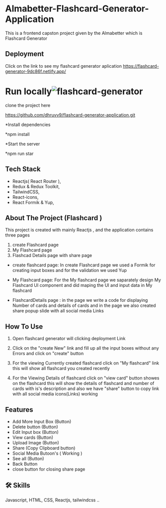 # Almabetter-Flashcard-Generator-Application

This is a frontend capston project given by the Almabetter which is Flashcard Generator
## Deployment

Click on the link to see my flashcard generator aplication
 https://flashcard-generator-9dc86f.netlify.app/



# Run locally![flashcard-generator](https://github.com/dhruvv9/flashcard-generator-application/assets/119520814/76563993-0aa2-4c48-8292-116ef841f934)

  clone the project here

https://github.com/dhruvv9/flashcard-generator-application.git




*Install dependencies


  *npm install


*Start the server


  *npm run star


## Tech Stack
- Reactjs( React Router ),
- Redux & Redux Toolkit,
- TailwindCSS,
- React-icons,
- React Formik & Yup,

## About The Project (Flashcard )
This project is created with mainly Reactjs ,  and the application contains  three pages

1) create Flashcard page 
2) My Flashcard page 
3) Flashcad Details page  with  share page 

- create flashcard page: In create Flashcard page we used a Formik for creating input boxes and for the validation we used Yup

- My Flashcard page: For the My flashcard page we saparately design My Flashcard UI component and did maping the UI and input data in My flashcard

- FlashcardDetails page : in the page we write a code for displaying Number of cards and details of cards and in the page we also created share popup slide with all social media Links

## How To Use
1) Open flashcard generator will clicking deployment Link

2) Click on the "create New" link and fill up all the input boxes without any Errors and click on "create" button

3) For the viewing Currently created flashcard click on "My flashcard" link this will show all flashcard you created recently

4) For the Viewing Details of flashcard click on "view card" button showes on the flashcard this will show the details of flashcard and number of cards with is's description and also we have "share" button to copy link with all social media icons(Links) working

## Features

- Add More Input Box (Button)
- Delete button (Button)
- Edit Input box (Button)
- View cards (Button)
- Upload Image (Button)
- Share (Copy Clipboard button)
- Social Media Butoon's ( Working )
- See all (Button)
- Back Button
- close button for closing share page
## 🛠 Skills
Javascript, HTML, CSS, Reactjs, tailwindcss ..


